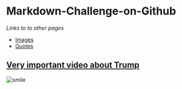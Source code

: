 # Markdown-Challenge-on-Github
_Links to to other pages_
* [Images](Images.md)
* [Quotes](Quotes.md)
## [Very important video about Trump](https://www.youtube.com/watch?v=iik25wqIuFo&ab_channel=Rickroll%2Cbutwithadifferentlink)
![smile](https://preview.redd.it/g7cf35rb9qc31.jpg?width=640&crop=smart&auto=webp&s=1b564c1d23101ecb5891b9ed18ba24bf2340a649)
